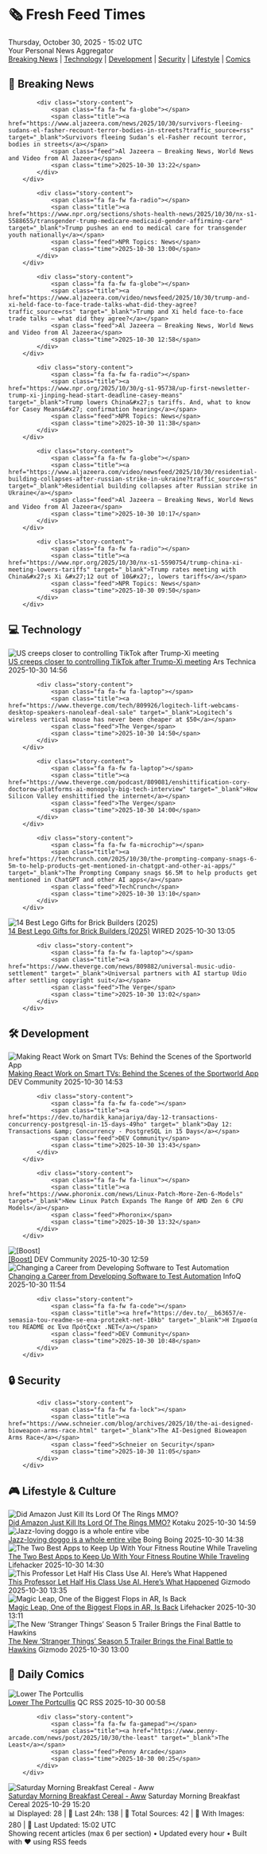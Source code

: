 <!-- Processing 54 RSS feeds at 2025-10-30 15:01:46 UTC -->
<!-- Processing: XKCD -->
<!-- Processing: Saturday Morning Breakfast Cereal -->
<!-- Processing: Penny Arcade -->
<!-- Processing: Questionable Content -->
<!-- Processing: CNN Top Stories -->
<!-- Processing: BBC Breaking News -->
<!-- Processing: CBC News -->
<!-- Error processing https://rss.cbc.ca/lineup/topstories.xml: The read operation timed out -->
<!-- Processing: Reuters Top News -->
<!-- Processing: NBC News Breaking -->
<!-- Processing: Guardian World News -->
<!-- Processing: Sky News World -->
<!-- Processing: The Verge -->
<!-- Processing: Ars Technica -->
<!-- Processing: O'Reilly Radar -->
<!-- Processing: Hacker News -->
<!-- Processing: Dev.to -->
<!-- Processing: OMG! Ubuntu -->
<!-- Processing: DistroWatch -->
<!-- Processing: Red Hat Blog -->
<!-- Processing: Ubuntu Blog -->
<!-- Processing: GitLab Blog -->
<!-- Processing: Coding Horror -->
<!-- Processing: The Pragmatic Engineer -->
<!-- Processing: Lifehacker -->
<!-- Processing: Kotaku -->
<!-- Processing: Boing Boing -->
<!-- Processing: Schneier on Security -->
<!-- Generated 7 new posts out of 27 feeds processed -->
<div class="newspaper-header">
    <h1 class="newspaper-title">🗞️ Fresh Feed Times</h1>
    <div class="newspaper-date">Thursday, October 30, 2025 - 15:02 UTC</div>
    <div class="newspaper-subtitle">Your Personal News Aggregator</div>
</div>

<div class="newspaper-nav">
    <a href="#breaking">Breaking News</a> |
    <a href="#tech">Technology</a> |
    <a href="#dev">Development</a> |
    <a href="#security">Security</a> |
    <a href="#lifestyle">Lifestyle</a> |
    <a href="#webcomics">Comics</a>
</div>

<div class="news-section breaking-news" id="breaking">
<h2 class="section-header">🚨 Breaking News</h2>
<div class="stories-container">
<div class="story">
            
            <div class="story-content">
                <span class="fa fa-fw fa-globe"></span>
                <span class="title"><a href="https://www.aljazeera.com/news/2025/10/30/survivors-fleeing-sudans-el-fasher-recount-terror-bodies-in-streets?traffic_source=rss" target="_blank">Survivors fleeing Sudan’s el-Fasher recount terror, bodies in streets</a></span>
                <span class="feed">Al Jazeera – Breaking News, World News and Video from Al Jazeera</span>
                <span class="time">2025-10-30 13:22</span>
            </div>
        </div>
<div class="story">
            
            <div class="story-content">
                <span class="fa fa-fw fa-radio"></span>
                <span class="title"><a href="https://www.npr.org/sections/shots-health-news/2025/10/30/nx-s1-5588655/transgender-trump-medicare-medicaid-gender-affirming-care" target="_blank">Trump pushes an end to medical care for transgender youth nationally</a></span>
                <span class="feed">NPR Topics: News</span>
                <span class="time">2025-10-30 13:00</span>
            </div>
        </div>
<div class="story">
            
            <div class="story-content">
                <span class="fa fa-fw fa-globe"></span>
                <span class="title"><a href="https://www.aljazeera.com/video/newsfeed/2025/10/30/trump-and-xi-held-face-to-face-trade-talks-what-did-they-agree?traffic_source=rss" target="_blank">Trump and Xi held face-to-face trade talks – what did they agree?</a></span>
                <span class="feed">Al Jazeera – Breaking News, World News and Video from Al Jazeera</span>
                <span class="time">2025-10-30 12:58</span>
            </div>
        </div>
<div class="story">
            
            <div class="story-content">
                <span class="fa fa-fw fa-radio"></span>
                <span class="title"><a href="https://www.npr.org/2025/10/30/g-s1-95738/up-first-newsletter-trump-xi-jinping-head-start-deadline-casey-means" target="_blank">Trump lowers China&#x27;s tariffs. And, what to know for Casey Means&#x27; confirmation hearing</a></span>
                <span class="feed">NPR Topics: News</span>
                <span class="time">2025-10-30 11:38</span>
            </div>
        </div>
<div class="story">
            
            <div class="story-content">
                <span class="fa fa-fw fa-globe"></span>
                <span class="title"><a href="https://www.aljazeera.com/video/newsfeed/2025/10/30/residential-building-collapses-after-russian-strike-in-ukraine?traffic_source=rss" target="_blank">Residential building collapses after Russian strike in Ukraine</a></span>
                <span class="feed">Al Jazeera – Breaking News, World News and Video from Al Jazeera</span>
                <span class="time">2025-10-30 10:17</span>
            </div>
        </div>
<div class="story">
            
            <div class="story-content">
                <span class="fa fa-fw fa-radio"></span>
                <span class="title"><a href="https://www.npr.org/2025/10/30/nx-s1-5590754/trump-china-xi-meeting-lowers-tariffs" target="_blank">Trump rates meeting with China&#x27;s Xi &#x27;12 out of 10&#x27;, lowers tariffs</a></span>
                <span class="feed">NPR Topics: News</span>
                <span class="time">2025-10-30 09:50</span>
            </div>
        </div>
</div>
</div>
<div class="news-section tech-news" id="tech">
<h2 class="section-header">💻 Technology</h2>
<div class="stories-container">
<div class="story">
            <img src="https://cdn.arstechnica.net/wp-content/uploads/2025/10/GettyImages-2244071819-500x500.jpg" alt="US creeps closer to controlling TikTok after Trump-Xi meeting" class="story-image" loading="lazy" onerror="this.style.display='none'">
            <div class="story-content">
                <span class="fa fa-fw fa-cog"></span>
                <span class="title"><a href="https://arstechnica.com/tech-policy/2025/10/us-creeps-closer-to-controlling-tiktok-after-trump-xi-meeting/" target="_blank">US creeps closer to controlling TikTok after Trump-Xi meeting</a></span>
                <span class="feed">Ars Technica</span>
                <span class="time">2025-10-30 14:56</span>
            </div>
        </div>
<div class="story">
            
            <div class="story-content">
                <span class="fa fa-fw fa-laptop"></span>
                <span class="title"><a href="https://www.theverge.com/tech/809926/logitech-lift-webcams-desktop-speakers-nanoleaf-deal-sale" target="_blank">Logitech’s wireless vertical mouse has never been cheaper at $50</a></span>
                <span class="feed">The Verge</span>
                <span class="time">2025-10-30 14:50</span>
            </div>
        </div>
<div class="story">
            
            <div class="story-content">
                <span class="fa fa-fw fa-laptop"></span>
                <span class="title"><a href="https://www.theverge.com/podcast/809081/enshittification-cory-doctorow-platforms-ai-monopoly-big-tech-interview" target="_blank">How Silicon Valley enshittified the internet</a></span>
                <span class="feed">The Verge</span>
                <span class="time">2025-10-30 14:00</span>
            </div>
        </div>
<div class="story">
            
            <div class="story-content">
                <span class="fa fa-fw fa-microchip"></span>
                <span class="title"><a href="https://techcrunch.com/2025/10/30/the-prompting-company-snags-6-5m-to-help-products-get-mentioned-in-chatgpt-and-other-ai-apps/" target="_blank">The Prompting Company snags $6.5M to help products get mentioned in ChatGPT and other AI apps</a></span>
                <span class="feed">TechCrunch</span>
                <span class="time">2025-10-30 13:10</span>
            </div>
        </div>
<div class="story">
            <img src="https://media.wired.com/photos/6902b810d51ee9721674f83c/master/pass/The%2014%20Best%20Gifts%20for%20Lego%20Lovers.png" alt="14 Best Lego Gifts for Brick Builders (2025)" class="story-image" loading="lazy" onerror="this.style.display='none'">
            <div class="story-content">
                <span class="fa fa-fw fa-bolt"></span>
                <span class="title"><a href="https://www.wired.com/gallery/gifts-for-lego-lovers/" target="_blank">14 Best Lego Gifts for Brick Builders (2025)</a></span>
                <span class="feed">WIRED</span>
                <span class="time">2025-10-30 13:05</span>
            </div>
        </div>
<div class="story">
            
            <div class="story-content">
                <span class="fa fa-fw fa-laptop"></span>
                <span class="title"><a href="https://www.theverge.com/news/809882/universal-music-udio-settlement" target="_blank">Universal partners with AI startup Udio after settling copyright suit</a></span>
                <span class="feed">The Verge</span>
                <span class="time">2025-10-30 13:02</span>
            </div>
        </div>
</div>
</div>
<div class="news-section dev-news" id="dev">
<h2 class="section-header">🛠️ Development</h2>
<div class="stories-container">
<div class="story">
            <img src="https://media2.dev.to/dynamic/image/width=800%2Cheight=%2Cfit=scale-down%2Cgravity=auto%2Cformat=auto/https%3A%2F%2Fdev-to-uploads.s3.amazonaws.com%2Fuploads%2Farticles%2F9pf54h2vuem7v0j5xeo8.png" alt="Making React Work on Smart TVs: Behind the Scenes of the Sportworld App" class="story-image" loading="lazy" onerror="this.style.display='none'">
            <div class="story-content">
                <span class="fa fa-fw fa-code"></span>
                <span class="title"><a href="https://dev.to/ivan_kuten/making-react-work-on-smart-tvs-behind-the-scenes-of-the-sportworld-app-2ahi" target="_blank">Making React Work on Smart TVs: Behind the Scenes of the Sportworld App</a></span>
                <span class="feed">DEV Community</span>
                <span class="time">2025-10-30 14:53</span>
            </div>
        </div>
<div class="story">
            
            <div class="story-content">
                <span class="fa fa-fw fa-code"></span>
                <span class="title"><a href="https://dev.to/hardik_kanajariya/day-12-transactions-concurrency-postgresql-in-15-days-49ho" target="_blank">Day 12: Transactions &amp; Concurrency - PostgreSQL in 15 Days</a></span>
                <span class="feed">DEV Community</span>
                <span class="time">2025-10-30 13:43</span>
            </div>
        </div>
<div class="story">
            
            <div class="story-content">
                <span class="fa fa-fw fa-linux"></span>
                <span class="title"><a href="https://www.phoronix.com/news/Linux-Patch-More-Zen-6-Models" target="_blank">New Linux Patch Expands The Range Of AMD Zen 6 CPU Models</a></span>
                <span class="feed">Phoronix</span>
                <span class="time">2025-10-30 13:32</span>
            </div>
        </div>
<div class="story">
            <img src="https://media2.dev.to/dynamic/image/width=800%2Cheight=%2Cfit=scale-down%2Cgravity=auto%2Cformat=auto/https%3A%2F%2Fdev-to-uploads.s3.amazonaws.com%2Fuploads%2Fuser%2Fprofile_image%2F2127165%2F021925e3-db39-4911-bd2f-a0a3614ce183.png" alt="[Boost]" class="story-image" loading="lazy" onerror="this.style.display='none'">
            <div class="story-content">
                <span class="fa fa-fw fa-code"></span>
                <span class="title"><a href="https://dev.to/velwyn_sam_bd8c14920e351a/-4b61" target="_blank">[Boost]</a></span>
                <span class="feed">DEV Community</span>
                <span class="time">2025-10-30 12:59</span>
            </div>
        </div>
<div class="story">
            <img src="https://res.infoq.com/news/2025/10/career-test-automation/en/headerimage/career-test-automation-header-1759497536098.jpg" alt="Changing a Career from Developing Software to Test Automation" class="story-image" loading="lazy" onerror="this.style.display='none'">
            <div class="story-content">
                <span class="fa fa-fw fa-info-circle"></span>
                <span class="title"><a href="https://www.infoq.com/news/2025/10/career-test-automation/?utm_campaign=infoq_content&utm_source=infoq&utm_medium=feed&utm_term=global" target="_blank">Changing a Career from Developing Software to Test Automation</a></span>
                <span class="feed">InfoQ</span>
                <span class="time">2025-10-30 11:54</span>
            </div>
        </div>
<div class="story">
            
            <div class="story-content">
                <span class="fa fa-fw fa-code"></span>
                <span class="title"><a href="https://dev.to/__b63657/e-semasia-tou-readme-se-ena-protzekt-net-10kb" target="_blank">Η Σημασία του README σε Ένα Πρότζεκτ .NET</a></span>
                <span class="feed">DEV Community</span>
                <span class="time">2025-10-30 10:48</span>
            </div>
        </div>
</div>
</div>
<div class="news-section security-news" id="security">
<h2 class="section-header">🔒 Security</h2>
<div class="stories-container">
<div class="story">
            
            <div class="story-content">
                <span class="fa fa-fw fa-lock"></span>
                <span class="title"><a href="https://www.schneier.com/blog/archives/2025/10/the-ai-designed-bioweapon-arms-race.html" target="_blank">The AI-Designed Bioweapon Arms Race</a></span>
                <span class="feed">Schneier on Security</span>
                <span class="time">2025-10-30 11:05</span>
            </div>
        </div>
</div>
</div>
<div class="news-section lifestyle-news" id="lifestyle">
<h2 class="section-header">🎮 Lifestyle & Culture</h2>
<div class="stories-container">
<div class="story">
            <img src="https://kotaku.com/app/uploads/2025/10/image-5.jpg" alt="Did Amazon Just Kill Its Lord Of The Rings MMO?" class="story-image" loading="lazy" onerror="this.style.display='none'">
            <div class="story-content">
                <span class="fa fa-fw fa-gamepad"></span>
                <span class="title"><a href="https://kotaku.com/amazon-lord-rings-mmo-resident-evil-switch-2-pro-controller-2000640104" target="_blank">Did Amazon Just Kill Its Lord Of The Rings MMO?</a></span>
                <span class="feed">Kotaku</span>
                <span class="time">2025-10-30 14:59</span>
            </div>
        </div>
<div class="story">
            <img src="https://i0.wp.com/boingboing.net/wp-content/uploads/2025/10/Screenshot-2025-10-29-at-1.25.56-PM.png?fit=832%2C1120&amp;quality=55&amp;ssl=1" alt="Jazz-loving doggo is a whole entire vibe" class="story-image" loading="lazy" onerror="this.style.display='none'">
            <div class="story-content">
                <span class="fa fa-fw fa-arrow-right"></span>
                <span class="title"><a href="https://boingboing.net/2025/10/30/jazz-loving-doggo-is-a-whole-entire-vibe.html" target="_blank">Jazz-loving doggo is a whole entire vibe</a></span>
                <span class="feed">Boing Boing</span>
                <span class="time">2025-10-30 14:38</span>
            </div>
        </div>
<div class="story">
            <img src="https://lifehacker.com/imagery/articles/01K8TR21VHASV7X3ZXD210KF04/hero-image.png" alt="The Two Best Apps to Keep Up With Your Fitness Routine While Traveling" class="story-image" loading="lazy" onerror="this.style.display='none'">
            <div class="story-content">
                <span class="fa fa-fw fa-life-ring"></span>
                <span class="title"><a href="https://lifehacker.com/health/two-best-fitness-apps-for-travel?utm_medium=RSS" target="_blank">The Two Best Apps to Keep Up With Your Fitness Routine While Traveling</a></span>
                <span class="feed">Lifehacker</span>
                <span class="time">2025-10-30 14:30</span>
            </div>
        </div>
<div class="story">
            <img src="https://gizmodo.com/app/uploads/2024/12/GettyImages-2185275106-1024x683.jpg" alt="This Professor Let Half His Class Use AI. Here’s What Happened" class="story-image" loading="lazy" onerror="this.style.display='none'">
            <div class="story-content">
                <span class="fa fa-fw fa-computer"></span>
                <span class="title"><a href="https://gizmodo.com/this-professor-let-half-his-class-use-ai-heres-what-happened-2000678960" target="_blank">This Professor Let Half His Class Use AI. Here’s What Happened</a></span>
                <span class="feed">Gizmodo</span>
                <span class="time">2025-10-30 13:35</span>
            </div>
        </div>
<div class="story">
            <img src="https://lifehacker.com/imagery/articles/01K8RXFKWH6K44EXRJP8AE923Z/hero-image.png" alt="Magic Leap, One of the Biggest Flops in AR, Is Back" class="story-image" loading="lazy" onerror="this.style.display='none'">
            <div class="story-content">
                <span class="fa fa-fw fa-life-ring"></span>
                <span class="title"><a href="https://lifehacker.com/tech/magic-leap-ar-glasses-prototype?utm_medium=RSS" target="_blank">Magic Leap, One of the Biggest Flops in AR, Is Back</a></span>
                <span class="feed">Lifehacker</span>
                <span class="time">2025-10-30 13:11</span>
            </div>
        </div>
<div class="story">
            <img src="https://gizmodo.com/app/uploads/2025/10/Stranger-things-Eleven-Hopper-Netflix--1280x853.jpg" alt="The New ‘Stranger Things’ Season 5 Trailer Brings the Final Battle to Hawkins" class="story-image" loading="lazy" onerror="this.style.display='none'">
            <div class="story-content">
                <span class="fa fa-fw fa-computer"></span>
                <span class="title"><a href="https://gizmodo.com/stranger-things-season-5-trailer-netflix-2000679029" target="_blank">The New ‘Stranger Things’ Season 5 Trailer Brings the Final Battle to Hawkins</a></span>
                <span class="feed">Gizmodo</span>
                <span class="time">2025-10-30 13:00</span>
            </div>
        </div>
</div>
</div>
<div class="news-section webcomics-section" id="webcomics">
<h2 class="section-header">🎨 Daily Comics</h2>
<div class="stories-container">
<div class="story">
            <img src="http://www.questionablecontent.net/comics/5690.png" alt="Lower The Portcullis" class="story-image" loading="lazy" onerror="this.style.display='none'">
            <div class="story-content">
                <span class="fa fa-fw fa-music"></span>
                <span class="title"><a href="http://questionablecontent.net/view.php?comic=5690" target="_blank">Lower The Portcullis</a></span>
                <span class="feed">QC RSS</span>
                <span class="time">2025-10-30 00:58</span>
            </div>
        </div>
<div class="story">
            
            <div class="story-content">
                <span class="fa fa-fw fa-gamepad"></span>
                <span class="title"><a href="https://www.penny-arcade.com/news/post/2025/10/30/the-least" target="_blank">The Least</a></span>
                <span class="feed">Penny Arcade</span>
                <span class="time">2025-10-30 00:25</span>
            </div>
        </div>
<div class="story">
            <img src="https://www.smbc-comics.com/comics/1761699988-20251029.png" alt="Saturday Morning Breakfast Cereal - Aww" class="story-image" loading="lazy" onerror="this.style.display='none'">
            <div class="story-content">
                <span class="fa fa-fw fa-smile"></span>
                <span class="title"><a href="https://www.smbc-comics.com/comic/aww" target="_blank">Saturday Morning Breakfast Cereal - Aww</a></span>
                <span class="feed">Saturday Morning Breakfast Cereal</span>
                <span class="time">2025-10-29 15:20</span>
            </div>
        </div>
</div>
</div>

<div class="newspaper-footer">
    <div class="stats">
        📊 Displayed: 28 | 📅 Last 24h: 138 | 📡 Total Sources: 42 | 📸 With Images: 280 |
        🔄 Last Updated: 15:02 UTC
    </div>
    <div class="footer-note">
        Showing recent articles (max 6 per section) • Updated every hour • Built with ❤️ using RSS feeds
    </div>
</div>
